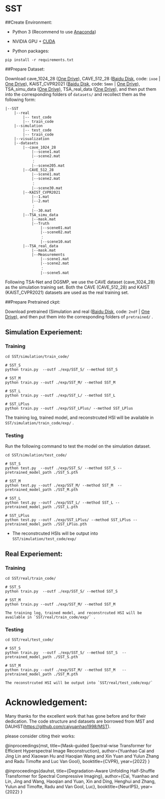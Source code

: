 # SST



##Create Environment:

- Python 3 (Recommend to use [Anaconda](https://www.anaconda.com/download/#linux))

- NVIDIA GPU + [CUDA](https://developer.nvidia.com/cuda-downloads)

- Python packages:

```shell
pip install -r requirements.txt
```

##Prepare Dataset:

Download cave_1024_28 ([One Drive](https://bupteducn-my.sharepoint.com/:f:/g/personal/mengziyi_bupt_edu_cn/EmNAsycFKNNNgHfV9Kib4osB7OD4OSu-Gu6Qnyy5PweG0A?e=5NrM6S)), CAVE_512_28 ([Baidu Disk](https://pan.baidu.com/s/1ue26weBAbn61a7hyT9CDkg), code: `ixoe` | [One Drive](https://mailstsinghuaeducn-my.sharepoint.com/:f:/g/personal/lin-j21_mails_tsinghua_edu_cn/EjhS1U_F7I1PjjjtjKNtUF8BJdsqZ6BSMag_grUfzsTABA?e=sOpwm4)), KAIST_CVPR2021 ([Baidu Disk](https://pan.baidu.com/s/1LfPqGe0R_tuQjCXC_fALZA), code: `5mmn` | [One Drive](https://mailstsinghuaeducn-my.sharepoint.com/:f:/g/personal/lin-j21_mails_tsinghua_edu_cn/EkA4B4GU8AdDu0ZkKXdewPwBd64adYGsMPB8PNCuYnpGlA?e=VFb3xP)), TSA_simu_data ([One Drive](https://1drv.ms/u/s!Au_cHqZBKiu2gYFDwE-7z1fzeWCRDA?e=ofvwrD)), TSA_real_data ([One Drive](https://1drv.ms/u/s!Au_cHqZBKiu2gYFTpCwLdTi_eSw6ww?e=uiEToT)), and then put them into the corresponding folders of `datasets/` and recollect them as the following form:

```shell
|--SST
    |--real
    	|-- test_code
    	|-- train_code
    |--simulation
    	|-- test_code
    	|-- train_code
    |--visualization
    |--datasets
        |--cave_1024_28
            |--scene1.mat
            |--scene2.mat
            ：  
            |--scene205.mat
        |--CAVE_512_28
            |--scene1.mat
            |--scene2.mat
            ：  
            |--scene30.mat
        |--KAIST_CVPR2021  
            |--1.mat
            |--2.mat
            ： 
            |--30.mat
        |--TSA_simu_data  
            |--mask.mat   
            |--Truth
                |--scene01.mat
                |--scene02.mat
                ： 
                |--scene10.mat
        |--TSA_real_data  
            |--mask.mat   
            |--Measurements
                |--scene1.mat
                |--scene2.mat
                ： 
                |--scene5.mat
```

Following TSA-Net and DGSMP, we use the CAVE dataset (cave_1024_28) as the simulation training set. Both the CAVE (CAVE_512_28) and KAIST (KAIST_CVPR2021) datasets are used as the real training set. 


##Prepare Pretrained ckpt:

Download pretrained (Simulation and real ([Baidu Disk](https://pan.baidu.com/s/1T2Kz1rQ8Lo_SzpPajJB3qA?pwd=2ndf), code: `2ndf` | [One Drive](https://1drv.ms/f/s!AgPCk81UUoyYoBB8ebE22P65wrx3?e=FvWHnS)), and then put them into the corresponding folders of `pretrained/` .



## Simulation Experiement:

### Training

```shell
cd SST/simulation/train_code/

# SST_S
python train.py  --outf ./exp/SST_S/ --method SST_S 

# SST_M
python train.py --outf ./exp/SST_M/ --method SST_M  

# SST_L
python train.py --outf ./exp/SST_L/ --method SST_L 

# SST_LPlus
python train.py --outf ./exp/SST_LPlus/ --method SST_LPlus 

```

The training log, trained model, and reconstrcuted HSI will be available in `SST/simulation/train_code/exp/` . 


### Testing	

Run the following command to test the model on the simulation dataset.

```shell
cd SST/simulation/test_code/

# SST_S
python test.py  --outf ./exp/SST_S/ --method SST_S --pretrained_model_path ./SST_S.pth

# SST_M
python test.py --outf ./exp/SST_M/ --method SST_M  --pretrained_model_path ./SST_M.pth

# SST_L
python test.py --outf ./exp/SST_L/ --method SST_L --pretrained_model_path ./SST_L.pth

# SST_LPlus
python test.py --outf ./exp/SST_LPlus/ --method SST_LPlus --pretrained_model_path ./SST_LPlus.pth

```

- The reconstrcuted HSIs will be output into `SST/simulation/test_code/exp/`  




## Real Experiement:

### Training

```shell
cd SST/real/train_code/

# SST_S
python train.py  --outf ./exp/SST_S/ --method SST_S 

# SST_M
python train.py --outf ./exp/SST_M/ --method SST_M  

The training log, trained model, and reconstrcuted HSI will be available in `SST/real/train_code/exp/` . 
```

### Testing	

```shell
cd SST/real/test_code/

# SST_S
python train.py  --outf ./exp/SST_S/ --method SST_S  --pretrained_model_path ./SST_S.pth

# SST_M
python train.py --outf ./exp/SST_M/ --method SST_M   --pretrained_model_path ./SST_M.pth

The reconstrcuted HSI will be output into `SST/real/test_code/exp/`  
```


# Acknowledgement:

Many thanks for the excellent work that has gone before and for their dedication. 
The code structure and datasets are borrowed from MST and DAUHST(https://github.com/caiyuanhao1998/MST). 


please consider citing their works:

@inproceedings{mst,
  title={Mask-guided Spectral-wise Transformer for Efficient Hyperspectral Image Reconstruction},
  author={Yuanhao Cai and Jing Lin and Xiaowan Hu and Haoqian Wang and Xin Yuan and Yulun Zhang and Radu Timofte and Luc Van Gool},
  booktitle={CVPR},
  year={2022}
}


@inproceedings{dauhst,
  title={Degradation-Aware Unfolding Half-Shuffle Transformer for Spectral Compressive Imaging},
  author={Cai, Yuanhao and Lin, Jing and Wang, Haoqian and Yuan, Xin and Ding, Henghui and Zhang, Yulun and Timofte, Radu and Van Gool, Luc},
  booktitle={NeurIPS}, 
  year={2022}
}
